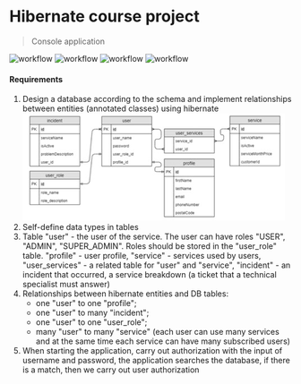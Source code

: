 # Hibernate course project
> Console application

![workflow](https://img.shields.io/badge/MySQL-8.0.26-yellow?logo=mysql)
![workflow](https://img.shields.io/badge/MySQL-8.0.26-yellow?logo=mysql)
![workflow](https://img.shields.io/badge/Java-17-yellow?logo=java)
![workflow](https://img.shields.io/badge/Log4J-1.2.17-yellow)

#### Requirements
1. Design a database according to the schema and implement relationships between entities (annotated classes) using hibernate
   ![schema](db_schema.jpg)
2. Self-define data types in tables
3. Table "user" - the user of the service. The user can have roles "USER", "ADMIN", "SUPER_ADMIN". Roles should be stored in the "user_role" table. "profile" - user profile, "service" - services used by users, "user_services" - a related table for "user" and "service", "incident" - an incident that occurred, a service breakdown (a ticket that a technical specialist must answer)
4. Relationships between hibernate entities and DB tables:
   - one "user" to one "profile";
   - one "user" to many "incident";
   - one "user" to one "user_role";
   - many "user" to many "service" (each user can use many services and at the same time each service can have many subscribed users)
5. When starting the application, carry out authorization with the input of username and password, the application searches the database, if there is a match, then we carry out user authorization